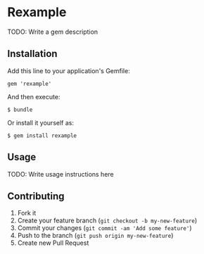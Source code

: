# Rexample

TODO: Write a gem description

## Installation

Add this line to your application's Gemfile:

    gem 'rexample'

And then execute:

    $ bundle

Or install it yourself as:

    $ gem install rexample

## Usage

TODO: Write usage instructions here

## Contributing

1. Fork it
2. Create your feature branch (`git checkout -b my-new-feature`)
3. Commit your changes (`git commit -am 'Add some feature'`)
4. Push to the branch (`git push origin my-new-feature`)
5. Create new Pull Request
